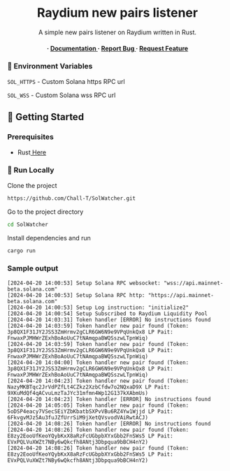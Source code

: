 <div align='center'>

<h1>Raydium new pairs listener</h1>
<p>A simple new pairs listener on Raydium written in Rust. </p>

<h4> <span> · </span> <a href="https://github.com/Chall-T/SolWatcher/blob/master/README.md"> Documentation </a> <span> · </span> <a href="https://github.com/Chall-T/SolWatcher/issues"> Report Bug </a> <span> · </span> <a href="https://github.com/Chall-T/SolWatcher/issues"> Request Feature </a> </h4>


</div>


### :key: Environment Variables
`SOL_HTTPS` - Custom Solana https RPC url

`SOL_WSS` - Custom Solana wss RPC url



## :toolbox: Getting Started

### Prerequisites

- Rust<a href="https://www.rust-lang.org/tools/install"> Here</a>


### :running: Run Locally

Clone the project

```bash
https://github.com/Chall-T/SolWatcher.git
```
Go to the project directory
```bash
cd SolWatcher
```
Install dependencies and run
```bash
cargo run
```

### Sample output
```console
[2024-04-20 14:00:53] Setup Solana RPC websocket: "wss://api.mainnet-beta.solana.com"
[2024-04-20 14:00:53] Setup Solana RPC http: "https://api.mainnet-beta.solana.com"
[2024-04-20 14:00:53] Setup Log instruction: "initialize2"
[2024-04-20 14:00:54] Setup Subscribed to Raydium Liquidity Pool
[2024-04-20 14:03:31] Token handler [ERROR] No instructions found
[2024-04-20 14:03:59] Token handler new pair found (Token: 3p8QX1F31JY2JSS3ZmHrmv2gCLR6GW6N9e9VPqUnkQx8 LP Pait: FnwaxPJMHWrZExhBoAoUuC7tNAmqpaBWQSszwLTpnWiq)
[2024-04-20 14:03:59] Token handler new pair found (Token: 3p8QX1F31JY2JSS3ZmHrmv2gCLR6GW6N9e9VPqUnkQx8 LP Pait: FnwaxPJMHWrZExhBoAoUuC7tNAmqpaBWQSszwLTpnWiq)
[2024-04-20 14:04:00] Token handler new pair found (Token: 3p8QX1F31JY2JSS3ZmHrmv2gCLR6GW6N9e9VPqUnkQx8 LP Pait: FnwaxPJMHWrZExhBoAoUuC7tNAmqpaBWQSszwLTpnWiq)
[2024-04-20 14:04:23] Token handler new pair found (Token: NazyMKBTqc2JrVdPZfLt4CZkz2XzbCfdw7o2NQxaD9X LP Pait: 9XKuMdQf4qACvuLmzTaJYc31mfmn4Wp12G137kXAbmUs)
[2024-04-20 14:04:23] Token handler [ERROR] No instructions found
[2024-04-20 14:05:05] Token handler new pair found (Token: 5oDSP4eacy7VSecSEiYZbKbatbSXPvVBu6RZ4Yw1Wjjd LP Pait: 6FkvgvMJz5Au3fuJZfUrrSiM9jXetQVsvodVAiRwtACJ)
[2024-04-20 14:08:26] Token handler [ERROR] No instructions found
[2024-04-20 14:08:26] Token handler new pair found (Token: E8zy2EooUfKeoYQybKxX8aRzFcUGbpbXYxGbb2FnSWs5 LP Pait: EVxPQLVuXWZt7NBy6wQkcfh8ANtj3Dbpqua9bBCH4nY2)
[2024-04-20 14:08:26] Token handler new pair found (Token: E8zy2EooUfKeoYQybKxX8aRzFcUGbpbXYxGbb2FnSWs5 LP Pait: EVxPQLVuXWZt7NBy6wQkcfh8ANtj3Dbpqua9bBCH4nY2)
```
